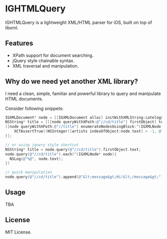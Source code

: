 
# IGHTMLQuery

IGHTMLQuery is a lightweight XML/HTML parser for iOS, built on top of libxml.

## Features

- XPath support for document searching.
- jQuery style chainable syntax.
- XML traversal and manipulation.

## Why do we need yet another XML library?

I need a clean, simple, familiar and powerful library to query and manipulate HTML documents. 

Consider following snippets:

```objective-c
IGXMLDocument* node = [[IGXMLDocument alloc] initWithXMLString:catelogXml encoding:NSUTF8StringEncoding error:nil];
NSString* title = [[[node queryWithXPath:@"//cd/title"] firstObject] text];
[[node queryWithXPath:@"//title"] enumerateNodesUsingBlock:^(IGXMLNode *node, NSUInteger idx, BOOL *stop) {
    XCTAssertTrue((NSInteger)[artists indexOfObject:node.text] > -1, @"should be valid artist");
}];

// or using jquery style shortcut
NSString* title = node.query(@"//cd/title").firstObject.text;
node.query(@"//cd/title").each(^(IGXMLNode* node){ 
  NSLog(@"%@", node.text);
})

// quick manipulation
node.query(@"//cd/title").append(@"&lt;message&gt;Hi!&lt;/message&gt;")
```

## Usage

TBA

## License

MIT License.